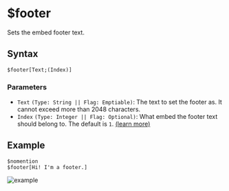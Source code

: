 # $footer
Sets the embed footer text.

## Syntax
```
$footer[Text;(Index)]
```

### Parameters
- `Text` `(Type: String || Flag: Emptiable)`: The text to set the footer as. It cannot exceed more than 2048 characters.
- `Index` `(Type: Integer || Flag: Optional)`: What embed the footer text should belong to. The default is `1`. [(learn more)](../resources/embedIndexes.md)

## Example
```
$nomention
$footer[Hi! I'm a footer.]
```

![example](https://user-images.githubusercontent.com/69215413/125977730-17b79b15-9b0d-494d-8d7b-39c50ccb2b0a.png)
